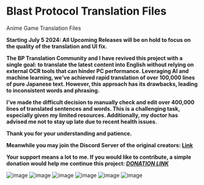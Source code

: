 # Blast Protocol Translation Files 
Anime Game Translation Files

**Starting July 5 2024: All Upcoming Releases will be on hold to focus on the quality of the translation and UI fix.**

**The BP Translation Community and I have revived this project with a single goal: to translate the latest content into English without relying on external OCR tools that can hinder PC performance. Leveraging AI and machine learning, we've achieved rapid translation of over 100,000 lines of pure Japanese text. However, this approach has its drawbacks, leading to inconsistent words and phrasing.**

**I've made the difficult decision to manually check and edit over 400,000 lines of translated sentences and words. This is a challenging task, especially given my limited resources. Additionally, my doctor has advised me not to stay up late due to recent health issues.**

**Thank you for your understanding and patience.**

**Meanwhile you may join the Discord Server of the original creators: [Link](https://discord.gg/jdkams6jca)**

**Your support means a lot to me. If you would like to contribute, a simple donation would help me continue this project: _[DONATION LINK](https://ko-fi.com/mountaindewritos)_**

![image](https://github.com/mountaindewritos/BPTranslateFiles/assets/66302821/724d60f2-da6b-4bd5-9836-43e1b14d2c95)
![image](https://github.com/mountaindewritos/BPTranslateFiles/assets/66302821/0ce4a14d-f47f-4955-bddf-dea5dca37473)
![image](https://github.com/mountaindewritos/BPTranslateFiles/assets/66302821/c72e0b93-e538-4ea3-84eb-85afd29784b1)
![image](https://github.com/mountaindewritos/BPTranslateFiles/assets/66302821/5a9fdb42-2bd0-4d60-8881-d378cb81212f)
![image](https://github.com/mountaindewritos/BPTranslateFiles/assets/66302821/d8e2c13e-c90d-46fb-ac10-c3d7dc410d87)
![image](https://github.com/mountaindewritos/BPTranslateFiles/assets/66302821/2cb287e3-c856-41bb-bf16-76488c953617)



